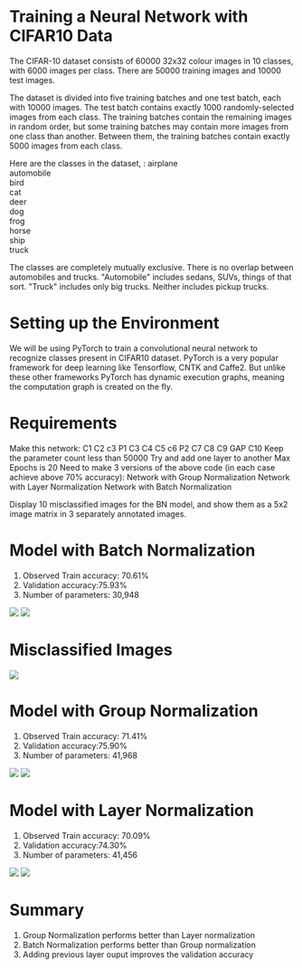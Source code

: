 
Training a Neural Network with CIFAR10 Data
===============================================

The CIFAR-10 dataset consists of 60000 32x32 colour images in 10 classes, with 6000 images per class. There are 50000 training images and 10000 test images.

The dataset is divided into five training batches and one test batch, each with 10000 images. The test batch contains exactly 1000 randomly-selected images from each class. The training batches contain the remaining images in random order, but some training batches may contain more images from one class than another. Between them, the training batches contain exactly 5000 images from each class.

Here are the classes in the dataset, :
airplane										
automobile										
bird										
cat										
deer										
dog										
frog										
horse										
ship										
truck										

The classes are completely mutually exclusive. There is no overlap between automobiles and trucks. "Automobile" includes sedans, SUVs, things of that sort. "Truck" includes only big trucks. Neither includes pickup trucks.


# Setting up the Environment


We will be using PyTorch to train a convolutional neural network to recognize classes present in CIFAR10 dataset. PyTorch is a very popular framework for deep learning like Tensorflow, CNTK and Caffe2. But unlike these other frameworks PyTorch has dynamic execution graphs, meaning the computation graph is created on the fly.

# Requirements 

Make this network:
C1 C2 c3 P1 C3 C4 C5 c6 P2 C7 C8 C9 GAP C10
Keep the parameter count less than 50000
Try and add one layer to another
Max Epochs is 20
Need to make 3 versions of the above code (in each case achieve above 70% accuracy):
    Network with Group Normalization
    Network with Layer Normalization
    Network with Batch Normalization

Display 10 misclassified images for the BN model, and show them as a 5x2 image matrix in 3 separately annotated images. 


# Model with Batch Normalization 


1. Observed Train accuracy: 70.61%
2. Validation accuracy:75.93%
3. Number of parameters: 30,948


![](images/bn1.png)
![](images/bn2.png)

# Misclassified Images
![](images/mc.png)


# Model with Group Normalization 


1. Observed Train accuracy: 71.41%
2. Validation accuracy:75.90%
3. Number of parameters: 41,968

![](images/gn1.png)
![](images/gn2.png)

# Model with Layer Normalization 


1. Observed Train accuracy: 70.09%
2. Validation accuracy:74.30%
3. Number of parameters: 41,456

![](images/ln1.png)
![](images/ln2.png)


# Summary

1. Group Normalization performs better than Layer normalization 
2. Batch Normalization performs better than Group normalization
3. Adding previous layer ouput improves the validation accuracy 

